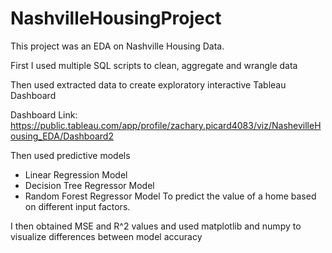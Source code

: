 # NashvilleHousingProject

This project was an EDA on Nashville Housing Data. 

First I used multiple SQL scripts to clean, aggregate and wrangle data

Then used extracted data to create exploratory interactive Tableau Dashboard

Dashboard Link: https://public.tableau.com/app/profile/zachary.picard4083/viz/NashevilleHousing_EDA/Dashboard2

Then used predictive models 
- Linear Regression Model
- Decision Tree Regressor Model
- Random Forest Regressor Model
To predict the value of a home based on different input factors.

I then obtained MSE and R^2 values and used matplotlib and numpy to visualize differences between model accuracy

